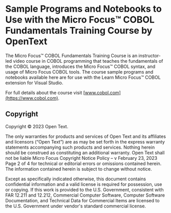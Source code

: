 # Sample Programs and Notebooks to Use with the Micro Focus&trade; COBOL Fundamentals Training Course by OpenText

The Micro Focus&trade; COBOL Fundamentals Training Course is an instructor-led video course in COBOL programming that teaches the fundamentals of the COBOL language, introduces the Micro Focus&trade; COBOL syntax, and usage of Micro Focus COBOL tools.
The course sample programs and notebooks available here are for use with the Learn Micro Focus&trade; COBOL extension for Visual Studio.

For full details about the course visit [www.cobol.com](https://www.cobol.com).

## Copyright

Copyright &copy; 2023 Open Text.

The only warranties for products and services of Open Text and its affiliates and licensors (“Open Text”) are as may be set forth in the express warranty statements accompanying such products and services. Nothing herein should be construed as constituting an additional warranty. Open Text shall not be liable Micro Focus Copyright Notice Policy – v February 23, 2023 Page 2 of 4 for technical or editorial errors or omissions contained herein. The information contained herein is subject to change without notice.

Except as specifically indicated otherwise, this document contains confidential information and a valid license is required for possession, use or copying. If this work is provided to the U.S. Government, consistent with FAR 12.211 and 12.212, Commercial Computer Software, Computer Software Documentation, and Technical Data for Commercial Items are licensed to the U.S. Government under vendor's standard commercial license.
